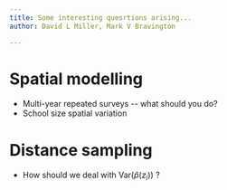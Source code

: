 ```yaml
---
title: Some interesting quesrtions arising...
author: David L Miller, Mark V Bravington

---
```


# Spatial modelling

- Multi-year repeated surveys -- what should you do?
- School size spatial variation


# Distance sampling

- How should we deal with $\text{Var}(\hat{p}(z_i))$ ?



